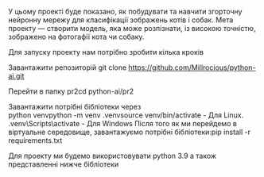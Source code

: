 У цьому проекті буде показано, як побудувати та навчити згорточну нейронну мережу для класифікації зображень котів і собак. 
Мета проекту — створити модель, яка може розпізнати, із високою точністю, зображено на фотогафії кота чи собаку. 



Для запуску проекту нам потрібно зробити кілька кроків

Завантажити репозиторій git clone https://github.com/Millrocious/python-ai.git

Перейти в папку  pr2cd python-ai/pr2

Завантажити потрібні бібліотеки через  
python venvpython -m venv .venvsource venv/bin/activate - Для Linux.
\.venv\Scripts\activate - Для Windows
Після того як ми перейдемо в віртуальне середовище, завантажуємо потрібні бібліотеки:pip install -r requirements.txt

Для проекту ми будемо використовувати python 3.9 а також представленні нижче бібліотеки

